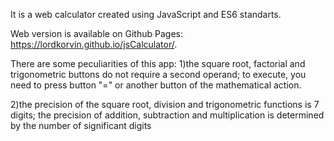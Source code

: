 It is a web calculator created using JavaScript and ES6 standarts. 

Web version is available on Github Pages:
https://lordkorvin.github.io/jsCalculator/.

There are some peculiarities of this app:
1)the  square root, factorial and trigonometric buttons do not require a second operand;
to execute, you need to press button "=" or another button of the mathematical action.

2)the precision of the square root, division and trigonometric functions is 7 digits;
the precision of addition, subtraction and multiplication is determined by the number of significant digits
